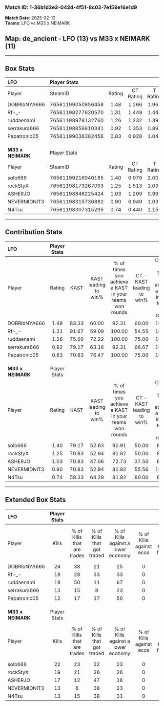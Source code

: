 ### Match ID: 1-36b1d2e2-042d-4f51-8c02-7e159e16e1d9  
**Match Date**: 2025-02-13  
**Teams**: LFO vs M33 x NEIMARK  

## **Map**: de_ancient - LFO (13) vs M33 x NEIMARK (11)  
---  

## Box Stats  

| **LFO**           | Player Stats      |        |           |          |       |       |       |         |        |      |     |
| :- | :- | :-: | :-: | :-: | :-: | :-: | :-: | :-: | :-: | :-: | :-: |
| Player            | SteamID           | Rating | CT Rating | T Rating | KAST  |  ADR  | Kills | Assists | Deaths | K/D  | HS% |
| DOBRIbNYA666      | 76561199050856458 |  1.48  |   1.266   |  1.962   | 83.33 | 100.4 |  24   |    6    |   18   | 1.33 | 62  |
| Rf-_-             | 76561198277820570 |  1.31  |   1.449   |  1.447   | 91.67 | 87.0  |  18   |    8    |   17   | 1.06 | 77  |
| ruddaenami        | 76561198978132760 |  1.26  |   1.232   |  1.391   | 75.00 | 89.0  |  18   |    6    |   14   | 1.29 | 33  |
| serrakura666      | 76561198856810341 |  0.92  |   1.353   |  0.897   | 79.17 | 57.0  |  13   |    2    |   17   | 0.76 | 38  |
| Papatronic05      | 76561199036382456 |  0.83  |   0.928   |  1.046   | 70.83 | 62.4  |  12   |    4    |   18   | 0.67 | 66  |
|                   |                   |        |           |          |       |       |       |         |        |      |     |
|                   |                   |        |           |          |       |       |       |         |        |      |     |
|                   |                   |        |           |          |       |       |       |         |        |      |     |
| **M33 x NEIMARK** | Player Stats      |        |           |          |       |       |       |         |        |      |     |
| Player            | SteamID           | Rating | CT Rating | T Rating | KAST  |  ADR  | Kills | Assists | Deaths | K/D  | HS% |
| solb666           | 76561199216940185 |  1.40  |   0.979   |  2.007   | 79.17 | 94.5  |  22   |    6    |   16   | 1.38 | 59  |
| rockStyX          | 76561198173267093 |  1.25  |   1.513   |  1.036   | 70.83 | 88.6  |  19   |    4    |   14   | 1.36 | 63  |
| ASHERJO           | 76561198846225424 |  1.03  |   1.209   |  0.992   | 70.83 | 78.4  |  17   |    3    |   19   | 0.89 | 52  |
| NEVERMIDNIT3      | 76561198315736882 |  0.90  |   0.949   |  1.033   | 70.83 | 70.3  |  13   |    7    |   18   | 0.72 | 61  |
| N4Tsu             | 76561198307315295 |  0.74  |   0.440   |  1.155   | 58.33 | 53.2  |  13   |    3    |   18   | 0.72 | 38  |
---  

## Contribution Stats  

| **LFO**           | Player Stats |       |                      |                                                        |                           |                                                             |                          |                                                            |
| :- | :-: | :-: | :-: | :-: | :-: | :-: | :-: | :-: |
| Player            |    Rating    | KAST  | KAST leading to win% | % of times you achieve a KAST in your teams won rounds | CT - KAST leading to win% | CT - % of times you achieve a KAST in your teams won rounds | T - KAST leading to win% | T - % of times you achieve a KAST in your teams won rounds |
| DOBRIbNYA666      |     1.48     | 83.33 |        60.00         |                         92.31                          |           60.00           |                           100.00                            |          60.00           |                           85.71                            |
| Rf-_-             |     1.31     | 91.67 |        59.09         |                         100.00                         |           54.55           |                           100.00                            |          63.64           |                           100.00                           |
| ruddaenami        |     1.26     | 75.00 |        72.22         |                         100.00                         |           75.00           |                           100.00                            |          70.00           |                           100.00                           |
| serrakura666      |     0.92     | 79.17 |        63.16         |                         92.31                          |           66.67           |                           100.00                            |          60.00           |                           85.71                            |
| Papatronic05      |     0.83     | 70.83 |        76.47         |                         100.00                         |           75.00           |                           100.00                            |          77.78           |                           100.00                           |
|                   |              |       |                      |                                                        |                           |                                                             |                          |                                                            |
|                   |              |       |                      |                                                        |                           |                                                             |                          |                                                            |
|                   |              |       |                      |                                                        |                           |                                                             |                          |                                                            |
| **M33 x NEIMARK** | Player Stats |       |                      |                                                        |                           |                                                             |                          |                                                            |
| Player            |    Rating    | KAST  | KAST leading to win% | % of times you achieve a KAST in your teams won rounds | CT - KAST leading to win% | CT - % of times you achieve a KAST in your teams won rounds | T - KAST leading to win% | T - % of times you achieve a KAST in your teams won rounds |
| solb666           |     1.40     | 79.17 |        52.63         |                         90.91                          |           50.00           |                            80.00                            |          54.55           |                           100.00                           |
| rockStyX          |     1.25     | 70.83 |        52.94         |                         81.82                          |           50.00           |                            80.00                            |          55.56           |                           83.33                            |
| ASHERJO           |     1.03     | 70.83 |        47.06         |                         72.73                          |           37.50           |                            60.00                            |          55.56           |                           83.33                            |
| NEVERMIDNIT3      |     0.90     | 70.83 |        52.94         |                         81.82                          |           55.56           |                           100.00                            |          50.00           |                           66.67                            |
| N4Tsu             |     0.74     | 58.33 |        64.29         |                         81.82                          |           80.00           |                            80.00                            |          55.56           |                           83.33                            |
---  

## Extended Box Stats  

| **LFO**           | Player Stats |                            |                            |                                    |                         |                              |                                 |        |                             |                                     |                          |                               |                            |
| :- | :-: | :-: | :-: | :-: | :-: | :-: | :-: | :-: | :-: | :-: | :-: | :-: | :-: |
| Player            |    Kills     | % of Kills that are trades | % of Kills that got traded | % of Kills against a lower economy | % of Kills against ecos | % of Kills that are flawless | % of Kills that are close duels | Deaths | % of Deaths that get traded | % of Deaths against a lower economy | % of Deaths against ecos | % of Deaths that are flawless | % of Deaths that are close |
| DOBRIbNYA666      |      24      |             38             |             21             |                 25                 |            0            |              58              |                0                |   18   |             33              |                 28                  |            0             |              61               |             0              |
| Rf-_-             |      18      |             28             |             33             |                 33                 |            0            |              67              |                6                |   17   |             35              |                 29                  |            0             |              59               |             12             |
| ruddaenami        |      18      |             50             |             11             |                 67                 |            0            |              44              |               11                |   14   |             14              |                 21                  |            0             |              29               |             14             |
| serrakura666      |      13      |             15             |             8              |                 23                 |            0            |              77              |                0                |   17   |             53              |                 35                  |            0             |              82               |             6              |
| Papatronic05      |      12      |             17             |             17             |                 50                 |            0            |              67              |                8                |   18   |             39              |                 28                  |            0             |              72               |             0              |
|                   |              |                            |                            |                                    |                         |                              |                                 |        |                             |                                     |                          |                               |                            |
|                   |              |                            |                            |                                    |                         |                              |                                 |        |                             |                                     |                          |                               |                            |
|                   |              |                            |                            |                                    |                         |                              |                                 |        |                             |                                     |                          |                               |                            |
| **M33 x NEIMARK** | Player Stats |                            |                            |                                    |                         |                              |                                 |        |                             |                                     |                          |                               |                            |
| Player            |    Kills     | % of Kills that are trades | % of Kills that got traded | % of Kills against a lower economy | % of Kills against ecos | % of Kills that are flawless | % of Kills that are close duels | Deaths | % of Deaths that get traded | % of Deaths against a lower economy | % of Deaths against ecos | % of Deaths that are flawless | % of Deaths that are close |
| solb666           |      22      |             23             |             32             |                 23                 |            0            |              64              |                5                |   16   |             25              |                 13                  |            0             |              63               |             6              |
| rockStyX          |      19      |             21             |             26             |                 26                 |            0            |              68              |                0                |   14   |              7              |                  0                  |            0             |              57               |             14             |
| ASHERJO           |      17      |             12             |             47             |                 18                 |            0            |              53              |                6                |   19   |             16              |                 11                  |            0             |              74               |             0              |
| NEVERMIDNIT3      |      13      |             8              |             38             |                 23                 |            0            |              77              |               15                |   18   |             28              |                 17                  |            0             |              50               |             0              |
| N4Tsu             |      13      |             15             |             38             |                 31                 |            0            |              46              |                8                |   18   |             17              |                 11                  |            0             |              72               |             6              |
